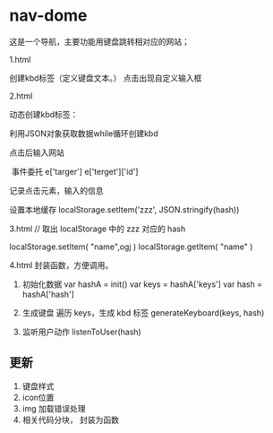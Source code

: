 # nav-dome

这是一个导航，主要功能用键盘跳转相对应的网站；

1.html

创建kbd标签（定义键盘文本。）
点击出现自定义输入框

2.html

动态创建kbd标签：

利用JSON对象获取数据while循环创建kbd

点击后输入网站

 事件委托 e['targer']     e['terget']['id']
 
 记录点击元素，输入的信息
 
 设置本地缓存 localStorage.setItem('zzz', JSON.stringify(hash))


3.html
 // 取出 localStorage 中的 zzz 对应的 hash
 
 localStorage.setItem( "name",ogj )
 localStorage.getItem( "name" )

4.html
封装函数，方便调用。

  1. 初始化数据
    var hashA = init()
    var keys = hashA['keys']
    var hash = hashA['hash']

   2. 生成键盘
    遍历 keys，生成 kbd 标签
    generateKeyboard(keys, hash)

   3. 监听用户动作
    listenToUser(hash)



##  更新
1. 键盘样式
2. icon位置
3. img 加载错误处理
4. 相关代码分块， 封装为函数
